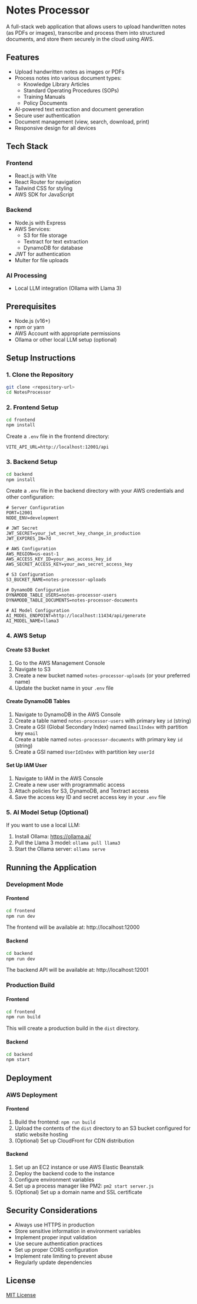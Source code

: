 # Notes Processor

A full-stack web application that allows users to upload handwritten notes (as PDFs or images), transcribe and process them into structured documents, and store them securely in the cloud using AWS.

## Features

- Upload handwritten notes as images or PDFs
- Process notes into various document types:
  - Knowledge Library Articles
  - Standard Operating Procedures (SOPs)
  - Training Manuals
  - Policy Documents
- AI-powered text extraction and document generation
- Secure user authentication
- Document management (view, search, download, print)
- Responsive design for all devices

## Tech Stack

### Frontend
- React.js with Vite
- React Router for navigation
- Tailwind CSS for styling
- AWS SDK for JavaScript

### Backend
- Node.js with Express
- AWS Services:
  - S3 for file storage
  - Textract for text extraction
  - DynamoDB for database
- JWT for authentication
- Multer for file uploads

### AI Processing
- Local LLM integration (Ollama with Llama 3)

## Prerequisites

- Node.js (v16+)
- npm or yarn
- AWS Account with appropriate permissions
- Ollama or other local LLM setup (optional)

## Setup Instructions

### 1. Clone the Repository

```bash
git clone <repository-url>
cd NotesProcessor
```

### 2. Frontend Setup

```bash
cd frontend
npm install
```

Create a `.env` file in the frontend directory:

```
VITE_API_URL=http://localhost:12001/api
```

### 3. Backend Setup

```bash
cd backend
npm install
```

Create a `.env` file in the backend directory with your AWS credentials and other configuration:

```
# Server Configuration
PORT=12001
NODE_ENV=development

# JWT Secret
JWT_SECRET=your_jwt_secret_key_change_in_production
JWT_EXPIRES_IN=7d

# AWS Configuration
AWS_REGION=us-east-1
AWS_ACCESS_KEY_ID=your_aws_access_key_id
AWS_SECRET_ACCESS_KEY=your_aws_secret_access_key

# S3 Configuration
S3_BUCKET_NAME=notes-processor-uploads

# DynamoDB Configuration
DYNAMODB_TABLE_USERS=notes-processor-users
DYNAMODB_TABLE_DOCUMENTS=notes-processor-documents

# AI Model Configuration
AI_MODEL_ENDPOINT=http://localhost:11434/api/generate
AI_MODEL_NAME=llama3
```

### 4. AWS Setup

#### Create S3 Bucket

1. Go to the AWS Management Console
2. Navigate to S3
3. Create a new bucket named `notes-processor-uploads` (or your preferred name)
4. Update the bucket name in your `.env` file

#### Create DynamoDB Tables

1. Navigate to DynamoDB in the AWS Console
2. Create a table named `notes-processor-users` with primary key `id` (string)
3. Create a GSI (Global Secondary Index) named `EmailIndex` with partition key `email`
4. Create a table named `notes-processor-documents` with primary key `id` (string)
5. Create a GSI named `UserIdIndex` with partition key `userId`

#### Set Up IAM User

1. Navigate to IAM in the AWS Console
2. Create a new user with programmatic access
3. Attach policies for S3, DynamoDB, and Textract access
4. Save the access key ID and secret access key in your `.env` file

### 5. AI Model Setup (Optional)

If you want to use a local LLM:

1. Install Ollama: https://ollama.ai/
2. Pull the Llama 3 model: `ollama pull llama3`
3. Start the Ollama server: `ollama serve`

## Running the Application

### Development Mode

#### Frontend

```bash
cd frontend
npm run dev
```

The frontend will be available at: http://localhost:12000

#### Backend

```bash
cd backend
npm run dev
```

The backend API will be available at: http://localhost:12001

### Production Build

#### Frontend

```bash
cd frontend
npm run build
```

This will create a production build in the `dist` directory.

#### Backend

```bash
cd backend
npm start
```

## Deployment

### AWS Deployment

#### Frontend

1. Build the frontend: `npm run build`
2. Upload the contents of the `dist` directory to an S3 bucket configured for static website hosting
3. (Optional) Set up CloudFront for CDN distribution

#### Backend

1. Set up an EC2 instance or use AWS Elastic Beanstalk
2. Deploy the backend code to the instance
3. Configure environment variables
4. Set up a process manager like PM2: `pm2 start server.js`
5. (Optional) Set up a domain name and SSL certificate

## Security Considerations

- Always use HTTPS in production
- Store sensitive information in environment variables
- Implement proper input validation
- Use secure authentication practices
- Set up proper CORS configuration
- Implement rate limiting to prevent abuse
- Regularly update dependencies

## License

[MIT License](LICENSE)